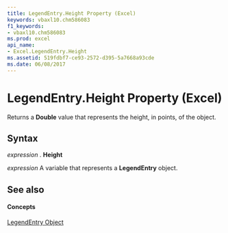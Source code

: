 ```yaml
---
title: LegendEntry.Height Property (Excel)
keywords: vbaxl10.chm586083
f1_keywords:
- vbaxl10.chm586083
ms.prod: excel
api_name:
- Excel.LegendEntry.Height
ms.assetid: 519fdbf7-ce93-2572-d395-5a7668a93cde
ms.date: 06/08/2017
---
```



# LegendEntry.Height Property (Excel)

Returns a  **Double** value that represents the height, in points, of the object.


## Syntax

 _expression_ . **Height**

 _expression_ A variable that represents a **LegendEntry** object.


## See also


#### Concepts


[LegendEntry Object](Excel.LegendEntry(objec).md)

